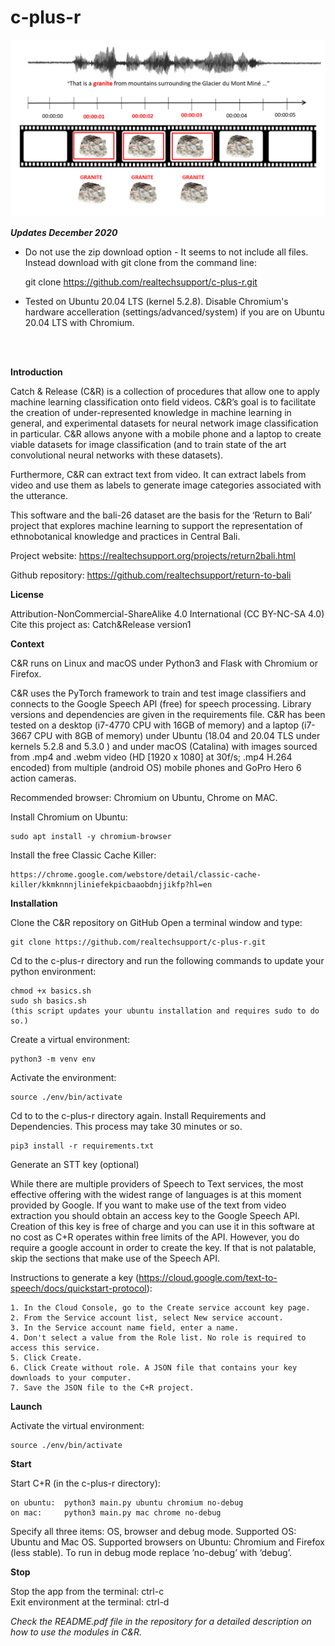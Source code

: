 # c-plus-r


![alt text](https://github.com/realtechsupport/c-plus-r/blob/master/label_with_voice.png?raw=true)


<b> <i> Updates December 2020 </b> </i>

- Do not use the zip download option - It seems to not include all files.
Instead download with git clone from the command line: 

	git clone https://github.com/realtechsupport/c-plus-r.git

- Tested on Ubuntu 20.04 LTS (kernel 5.2.8). Disable Chromium's hardware accelleration (settings/advanced/system) if you are on Ubuntu 20.04 LTS with Chromium.


<br><br>	
	
	
<b>Introduction</b>

Catch & Release (C&R) is a collection of procedures that allow one to apply machine learning classification onto field videos. C&R’s goal is to facilitate the creation of under-represented knowledge in machine learning in general, and experimental datasets for neural network image classification in particular. C&R allows anyone with a mobile phone and a laptop to create viable datasets for image classification (and to train state of the art convolutional neural networks with these datasets).

Furthermore, C&R can extract text from video. It can extract labels from video and use them as labels to generate
image categories associated with the utterance.

This software and the bali-26 dataset are the basis for the ‘Return to Bali’ project that explores machine
learning to support the representation of ethnobotanical knowledge and practices in Central Bali.

Project website: https://realtechsupport.org/projects/return2bali.html

Github repository: https://github.com/realtechsupport/return-to-bali 


<b>License</b>

Attribution-NonCommercial-ShareAlike 4.0 International (CC BY-NC-SA 4.0)
Cite this project as: Catch&Release version1


<b>Context</b>

C&R runs on Linux and macOS under Python3 and Flask with Chromium or Firefox.

C&R uses the PyTorch framework to train and test image classifiers and connects to the Google Speech API (free) for speech processing. Library versions and dependencies are given in the requirements file.
C&R has been tested on a desktop (i7-4770 CPU with 16GB of memory) and a laptop (i7-3667 CPU with 8GB of memory) under Ubuntu (18.04 and 20.04 TLS under kernels 5.2.8 and 5.3.0 ) and under macOS (Catalina) with images sourced from .mp4 and .webm video (HD [1920 x 1080] at 30f/s; .mp4 H.264 encoded) from multiple (android
OS) mobile phones and GoPro Hero 6 action cameras.

Recommended browser: Chromium on Ubuntu, Chrome on MAC.

Install Chromium on Ubuntu:

	sudo apt install -y chromium-browser

Install the free Classic Cache Killer:

	https://chrome.google.com/webstore/detail/classic-cache-killer/kkmknnnjliniefekpicbaaobdnjjikfp?hl=en


<b>Installation</b>

Clone the C&R repository on GitHub
Open a terminal window and type:

	git clone https://github.com/realtechsupport/c-plus-r.git

Cd to the c-plus-r directory and  run the following commands to update your python environment:

	chmod +x basics.sh
	sudo sh basics.sh
	(this script updates your ubuntu installation and requires sudo to do so.)

Create a virtual environment:

	python3 -m venv env

Activate the environment:

	source ./env/bin/activate

Cd to to the c-plus-r directory again.
Install Requirements and Dependencies.
This process may take 30 minutes or so.

	pip3 install -r requirements.txt


Generate an STT key (optional)

While there are multiple providers of Speech to Text services, the most effective offering with the widest range of languages is at this moment provided by Google. If you want to make use of the text from video extraction you should obtain an access key to the Google Speech API. Creation of this key is free of charge and you can use it in this software at no cost as C+R operates within free limits of the API. However, you do require a google account in order to create the key. If that is not palatable, skip the sections that make use of the Speech API.

Instructions to generate a key (https://cloud.google.com/text-to-speech/docs/quickstart-protocol):

    1. In the Cloud Console, go to the Create service account key page.
    2. From the Service account list, select New service account.
    3. In the Service account name field, enter a name.
    4. Don't select a value from the Role list. No role is required to access this service.
    5. Click Create.
    6. Click Create without role. A JSON file that contains your key downloads to your computer.
    7. Save the JSON file to the C+R project.


<b>Launch</b>

Activate the virtual environment:

	source ./env/bin/activate

<b>Start</b>

Start C+R (in the c-plus-r directory):

	on ubuntu: 	python3 main.py ubuntu chromium no-debug
	on mac: 	python3 main.py mac chrome no-debug

Specify all three items: OS, browser and debug mode. Supported OS: Ubuntu and Mac OS. Supported browsers on Ubuntu:
Chromium and Firefox (less stable). To run in debug mode replace ’no-debug’ with ‘debug’.


<b>Stop</b>

Stop the app from the terminal: ctrl-c
<br>
Exit environment at the terminal: ctrl-d

<i>Check the README.pdf file in the repository for a detailed description on how to use the modules in C&R.</i>
